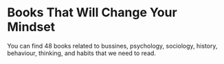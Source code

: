 # Books That Will Change Your Mindset

You can find 48 books related to bussines, psychology, sociology, history, behaviour, thinking, and habits that we need to read.
